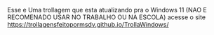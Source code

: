 Esse e Uma trollagem que esta atualizando pra o Windows 11 (NAO E RECOMENADO USAR NO TRABALHO OU NA ESCOLA) acesse o site https://trollagensfeitopormsdv.github.io/TrollaWindows/
